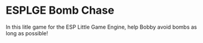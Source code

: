 # ESPLGE Bomb Chase
In this litle game for the ESP Little Game Engine, help Bobby avoid bombs as long as possible!
